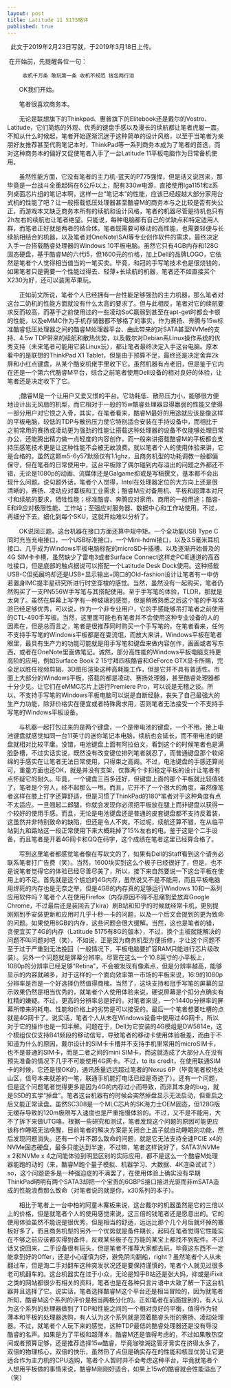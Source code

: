 ```yaml
---  
layout: post  
title: Latitude 11 5175略评  
published: true  
---  
```

  
 &nbsp;&nbsp;此文于2019年2月23日写就，于2019年3月18日上传。  

 &nbsp;在开始前，先提醒各位一句：  

		 收机千万条 敢玩第一条 收机不规范 钱包两行泪  

&nbsp; &nbsp; &nbsp; &nbsp;OK我们开始。  

 &nbsp; &nbsp; &nbsp; &nbsp;笔者很喜欢商务本。  

  &nbsp; &nbsp; &nbsp; &nbsp;无论是联想旗下的Thinkpad、惠普旗下的Elitebook还是戴尔的Vostro、Latitude，它们简练的外观、优秀的键盘手感以及漫长的续航都让笔者虎躯一震。不知从什么时候起，笔者开始逐渐沉迷于这种简单的设计风格，以至于当笔者为亲朋好友推荐甚至代购笔记本时，ThinkPad等一系列商务本成为了笔者的首选，而对这种商务本的偏好又促使笔者入手了一台Latitude 11平板电脑作为日常备机使用。  

 &nbsp; &nbsp; &nbsp; &nbsp;虽然性能方面，它没有笔者的主力机-蓝天的P775强悍，但是话又说回来，那毕竟是一台战斗全重起码在6公斤以上，配有330w电源，直接使用lga1151和z系列桌面芯片组的笔记本啊，这样一台“笔记本”的性能，应该已经超越大部分家用台式机的性能了吧？让一般搭载低压处理器甚至酷睿M的商务本与之比较是否有失公正，而游戏本又缺乏商务本所有的续航和设计风格，笔者的机器尽管是待机也只有2h左右的续航也让笔者绝望。只能说，每种电脑都有自己的优缺点和特定适用人群，而笔者正好就是两者的结合体。笔者既需要可移动的高性能，也需要轻便与长续航相结合的机器，以及笔者对OneNote\SAI等专业创作软件的需求，最终决定入手一台搭载酷睿处理器的Windows 10平板电脑。虽然它只有4GB内存和128G固态硬盘，基于酷睿M的六代i5，但1600元的价格，加上Dell的品牌LOGO，它依然是笔者个人觉得相当值当的一笔买卖。毕竟，和冠的手写笔技术也是很烧钱的，如果笔者只是需要一个性能过得去、轻薄+长续航的机器，笔者还不如直接买个X230为好，还可以装黑苹果玩。  

 &nbsp; &nbsp; &nbsp; &nbsp;正如前文所说，笔者个人已经拥有一台性能足够强劲的主力机器，那么笔者对这台二奶机的性能方面就没有什么太高的要求了。但与此相反，笔者对它的续航要求反而较高，而基于之前使用过的一些凌动SoC羸弱到甚至在apt-get时都会卡顿的性能，以及eMMC作为手机存储器都不够格了的事实，作为赛扬、奔腾与15w标准酷睿低压处理器之间的酷睿M处理器平台、由此带来的对SATA甚至NVMe的支持、4.5w TDP带来的续航和散热优势，以及戴尔对Debian系Linux操作系统的优秀支持（未来笔者可能用它装Linux玩），都让笔者最终决定入手这台电脑。原本看中的是联想的ThinkPad X1 Tablet，但是由于预算不足，最终还是决定舍弃2k屏和小红点键盘，从某个酷安机佬手里收下它。虽然机器有点老旧，但是鉴于它内在还是一个第六代酷睿M平台，综合之前笔者使用Dell设备的相对良好的体验，让笔者还是决定收下了它。  

 &nbsp; &nbsp; &nbsp; &nbsp;;酷睿M是一个让用户又爱又恨的平台。它功耗低、散热压力小，能够很方便地设计出无风扇的机型，而它相对于一般的15w酷睿处理器显得羸弱的性能又使得一部分用户对它恨之入骨，其实，在笔者看来，酷睿M最好的用途就应该是像这样的平板电脑，较低的TDP与散热压力使它特别适合安装在手持设备中，而相比于之前常用的赛扬或凌动更为强劲的性能让搭载这种处理器的设备不仅能够处理日常办公，还能腾出精力做一点轻度的内容创作，而一般来讲搭载酷睿M的平板都会支持压感笔技术更是让这种性能不会被无故浪费。就以笔者个人的使用体验来讲，它是合格的。虽然这颗m5-6y57默频仅有1.1ghz，且商务机型的功耗调教一般都偏保守，但在笔者的日常使用中，这台平板除了偶尔碰到内存溢出的问题之外都还不错，无论是1080p的动画、流媒体还是Galgame抑或是写稿撰文，基本都不会出现什么问题。说句题外话，笔者个人觉得，Intel在处理器定位的大方向上还是很清晰的，赛扬、凌动应对寨板和工业需求；酷睿M应对备用机、平板和超薄本对尺寸和续航的要求，牺牲性能；标准酷睿、奔腾应对家用、商用的一般用途；酷睿-E和i9应对极限性能、工作站；至强应对服务器、数据中心和工作站使用。不过，再细分下去，细化到每个SKU，这就开始难以分析了。

  &nbsp; &nbsp; &nbsp; &nbsp;OK说回正题。这台机器在接口方面还算中规中矩。一个全功能USB Type C同时充当充电接口，一个USB标准接口，一个Mini-hdmi接口，以及3.5毫米耳机接口、几乎成为Windows平板电脑标配的microSD卡插槽、以及逐渐开始普及的4G SIM卡卡槽，虽然缺少了雷电3或者Surface Connect这样走PCIE通道的高吞吐接口，但是底部的触点据说可以搭配一个Latitude Desk Dock使用。这种搭载USB-C但拓展坞却还是USB+显示输出+网口的Old-fashion设计让笔者有一中仿若置身IMC提丰星研究所进行时空穿梭的感觉。当然，虽然没有一起购买，笔者仍然购买了一支PN556W手写笔与其搭配使用。至于手写笔的体验，TLDR，那就是太爽了。虽然在屏幕上写字有一种玻璃的感觉，但是稍微熟悉之后这个笔的手写体验已经足够优秀，可以说，作为一个非专业用户，它的手感能够吊打笔者之前使用的CTL-490手写板。当然，这里面可能也有笔者并不会使用这种专业设备的人的因素在，但是总而言之，笔者是很推荐同时购买一个手写笔的。在笔者看来，任何不支持手写笔的Windows平板都是在耍流氓，而放大来讲，Windows平板在笔者眼里，最具有生产力的功能可能就是用手写笔和键盘来做内容创作，画画或者写东西，或者在OneNote里面做笔记。诚然，部分高性能的Windows平板电脑支持更高阶的应用，例如Surface Book 2 15寸拜四核酷睿和GeForce GTX显卡所赐，完全足以胜任视频剪辑、3D图形渲染这种高耗能工作，但是它并不具有普适性。市面上大部分的Windows平板，搭载的都是凌动、赛扬处理器，甚至酷睿处理器都十分少见。让它们在eMMC芯片上运行Premiere Pro，可以说是无稽之谈。所以，不支持手写笔的Windows平板电脑可以说是自断经脉，丧失了自己最强大的生产力功能，除非价格实在便宜或者特殊需求用，否则笔者无法接受一个不支持手写笔的Windows平板设备。  

  &nbsp; &nbsp; &nbsp; &nbsp;与机器一起打包过来的是两个键盘，一个是带电池的键盘，一个不带。接上电池键盘就感觉如同一台11英寸的迷你笔记本电脑，续航也会延长，而不带电池的键盘就相对比较平庸。没错，电池键盘上面有阿拉伯文，看到这个的时候笔者也是满脸卧槽，不过实话实说，既然没有改变键位排列笔者就忍了，而普通键盘那个软绵绵的手感实在让笔者无法日常使用，只得束之高阁。不过，电池键盘的手感还算尚可，重量方面也还OK，就是并没有支架，仅靠两个卡扣稳定平板的设计让笔者有点怀疑它的耐久。毕竟，一个键盘三百多还好，但键盘上面的那个平板就比较值钱了，笔者是个穷人，经不起那么一甩。而且，它开不了一个很大的角度，虽然像笔者这样在膝上打字还算舒适，但是习惯了ThinkPad的180°笔者对于这种角度有点不太适应。一旦翘起二郎腿，你就会发现你必须把平板放在腿上而非键盘以获得一个较好的使用手感。而且，无论是电池键盘还是普通的皮套键盘都不支持反着装，这虽然并非特别致命的缺陷，但还是令人不爽。不过呢，续航还算不错，在从临平站到九和路站这一段正常使用下来大概耗掉了15%左右的电，鉴于这是个二手设备，而且笔者是开着4G网卡和QQ在码字，这个成绩在笔者这里已经算合格了。  

 &nbsp; &nbsp; &nbsp; &nbsp;写到这里笔者都感觉笔者像在写软文的了，如果有Dell的Staff看到这个请务必联系笔者打广告费（笑）。当然，1600块买到这么个板子已经很好了，但是，也不是说笔者觉得它的体验已经尽善尽美了，所以，接下来自然要说一下这台平板在使用上的不足。首先就是这个尴尬的4G内存，虽然说又不是不能用，而且平板电脑用焊死的内存也是无奈之举，但是4GB的内存真的足够运行Windows 10和一系列应用软件吗？笔者个人在使用Firefox（内存原因不得不忍痛割爱放弃Google Chrome，不过最后还是装回去了kira）刷B站和知乎的时候就经常卡机，更别提刚刚到手安装更新和应用时几乎十秒一卡的问题，以及一个后文会提到的更为致命的问题。如果使用8GB的内存，这些问题会很大缓解。当然，这也是笔者的错，贪便宜买了4G的内存（Latitude 5175有8G的版本），不过，换个主板就能解决的问题不叫问题对吧（笑），不如说，正是因为商务机型方便拆修，才让这个问题不至于过于严重到无法挽回（一般情况下，平板电脑要扩容RAM只能进行芯片级改装）。另外一个问题就是屏幕分辨率。尽管在这么一个10.8英寸的小平板上，1080p的分辨率已经足够“Retina”，不会被发现有像素点，但是分辨率越高，能够显示的内容就越多，对于这样的一个面向效率第一市场的平板来说，16:9的1080p分辨率是否是一个好选择仍然值得商榷。当然了，这块支持和冠手写笔的屏幕的显示效果仍然是相当优秀的，就笔者个人使用体验来说，硬说屏幕是个扣分点确实有杠精的嫌疑。不过，更高的分辨率总是好的，对笔者来说，一个1440p分辨率的屏幕所带来的耗电、性能和价格上的劣势是可以接受的。最后一个笔者想要吐槽的点就是4G网卡了。说实话，笔者个人从未在Windows设备中使用过4G网卡，所以对于它的操作也是一知半解。问题在于，Dell为它安装的4G模组是DW5814e，这个模组仅仅支持B41频段的移动信号，导致笔者的移动卡使用体验极差，而由于不知道为什么的原因，戴尔设计的SIM卡卡槽并不支持手机里常用的microSIM卡，也不是普通的SIM卡，而是二者之间的mini SIM卡，而这就造成了大部分人在没有预先准备的情况下几乎不可能使用4G网卡。不过，to its credit，在使用联通SIM卡的时候，它还是很OK的，通讯质量远远超过笔者的Nexus 6P（毕竟笔者校地处山区，信号本来就差的一笔，联通手机能打电话已经是奇迹了）。还有一个问题，但是这个问题笔者觉得更多是因为4G的内存过小而导致，而非其本身的bug，就是SSD的玄学“掉盘”。笔者这台机器有的时候会突然掉盘显示无法启动，但重启之后又能正常读盘。虽然SC308是一个MLC芯片的SK海力士OEM固态，但128G版无缓存导致的120m极限写入速度也是严重拖慢体验的。不过，又不是不能用，大不了拆下来做UTG咯。根据一些研究和测试，笔者发现这个问题的原因可能更应该称作睡眠无法唤醒，目前笔者的解决方案是关闭合上盖子就自动睡眠的功能，然后发现问题消失。还有一个并不那么致命的问题，就是它无法支持全速PCIE x4的NVMe固态硬盘，最多只能达到半速，不过嘛，笔者这样说好了，SATA3\NVMe x 2和NVMe x 4之间能体验到明显区别的实际应用，都不是这么一个酷睿M处理器能跑的动的（来，酷睿M跑个量子模拟、机器学习、大数据、4K渲染试试？）so，这个问题更多是一种强迫症的不满罢了，在使用体验上确实没有早期ThinkPad明明有两个SATA3却把一个宝贵的6GBPS接口接进光驱而非mSATA造成的性能浪费那么致命（对笔者说的就是你，x30系列的本子）。
   
  &nbsp; &nbsp; &nbsp; &nbsp;相比于笔者上一台中柏的阿童木寨板来说，这台戴尔的机器虽然是它的三倍以上的价格，但是就笔者个人的使用感觉来说，这三倍的钱笔者还是愿意出的。它的使用体验虽然不能说是很优秀，但是相当的舒适，远远比那个几个月后就坏掉的寨板好多了，而且商务机型的另外一个优势就是备件期长，起码在笔者觉得它性能实在不够之前应该都买得到备件，反观某些板子在万能的某宝上都找不到配件。不过话又说回来，二手设备很有玩头，但是笔者不推荐大家都去玩，毕竟这东西不一定能拿到好的Offer，还是小心谨慎为好，避免阴沟翻船，right？虽然笔者个人从未翻过车，但是淘二手对翻车这种突发状况还是要保持谨慎的，笔者个人就见过很多老司机翻车的。这台机器实在过于小众，无论是知乎B站还是张大妈，抑或是iFixit之类的网站都很少有相关的资料，笔者也是在各种只言片语中大致了解一下这台机器并且选择了它。说实话，笔者选择酷睿M这个平台还是相当冒险的，因为就笔者所知，酷睿M这个系列的评价是相当两极分化的。正如笔者在前面提到的，有人认为这个系列的处理器做到了TDP和性能之间的一个相对良好的平衡，值得作为轻薄本和平板的处理器选购，有人认为这个系列就是顶着酷睿头衔的赛扬、凌动处理器。不过，就笔者个人玩下来的感觉，这种TDP最低的酷睿处理器还是没有辱没酷睿的名声。如果是为了平板和超薄本，酷睿M还是值得考虑的，不过如果散热空间或者预算足够，还是推荐选择15w酷睿，毕竟咖啡湖这管牙膏实在挤得太多了，双倍的物理核心，双倍的快乐，虽然热了点但是确实存在的性能和核显优势让它更适合作为主力机的CPU选购，笔者个人暂时并不会考虑这种平台，毕竟就笔者个人想用平板做的事情来说，酷睿M刚刚好适合，如果上15w的酷睿就会性能溢出了（笑）  